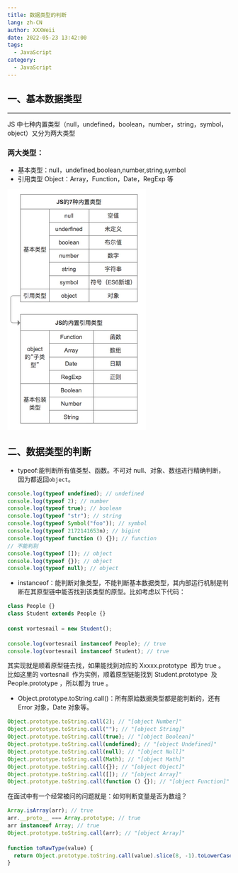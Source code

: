 ```yaml
---
title: 数据类型的判断
lang: zh-CN
author: XXXWeii
date: 2022-05-23 13:42:00
tags:
  - JavaScript
category:
  - JavaScript
---
```


## 一、基本数据类型

---

JS 中七种内置类型（null，undefined，boolean，number，string，symbol，object）又分为两大类型

### 两大类型：

- 基本类型：null，undefined,boolean,number,string,symbol
- 引用类型 Object：Array，Function，Date，RegExp 等

![两大基本类型](./images/base_data.png)

## 二、数据类型的判断

- typeof:能判断所有值类型、函数。不可对 null、对象、数组进行精确判断，因为都返回`object`。

```js
console.log(typeof undefined); // undefined
console.log(typeof 2); // number
console.log(typeof true); // boolean
console.log(typeof "str"); // string
console.log(typeof Symbol("foo")); // symbol
console.log(typeof 2172141653n); // bigint
console.log(typeof function () {}); // function
// 不能判别
console.log(typeof []); // object
console.log(typeof {}); // object
console.log(typeof null); // object
```

- instanceof：能判断对象类型，不能判断基本数据类型，其内部运行机制是判断在其原型链中能否找到该类型的原型。比如考虑以下代码：

```js
class People {}
class Student extends People {}

const vortesnail = new Student();

console.log(vortesnail instanceof People); // true
console.log(vortesnail instanceof Student); // true
```

其实现就是顺着原型链去找，如果能找到对应的 Xxxxx.prototype  即为 true 。比如这里的 vortesnail  作为实例，顺着原型链能找到 Student.prototype  及 People.prototype ，所以都为 true 。

- Object.prototype.toString.call()：所有原始数据类型都是能判断的，还有 Error 对象，Date 对象等。

```js
Object.prototype.toString.call(2); // "[object Number]"
Object.prototype.toString.call(""); // "[object String]"
Object.prototype.toString.call(true); // "[object Boolean]"
Object.prototype.toString.call(undefined); // "[object Undefined]"
Object.prototype.toString.call(null); // "[object Null]"
Object.prototype.toString.call(Math); // "[object Math]"
Object.prototype.toString.call({}); // "[object Object]"
Object.prototype.toString.call([]); // "[object Array]"
Object.prototype.toString.call(function () {}); // "[object Function]"
```

在面试中有一个经常被问的问题就是：如何判断变量是否为数组？

```js
Array.isArray(arr); // true
arr.__proto__ === Array.prototype; // true
arr instanceof Array; // true
Object.prototype.toString.call(arr); // "[object Array]"

function toRawType(value) {
  return Object.prototype.toString.call(value).slice(8, -1).toLowerCase();
}
```
